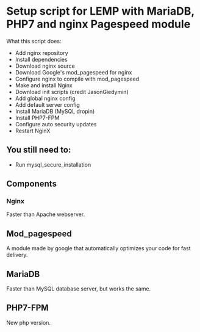 # Setup script for LEMP with MariaDB, PHP7 and nginx Pagespeed module


What this script does:

- Add nginx repository
- Install dependencies
- Download nginx source
- Download Google's mod_pagespeed for nginx
- Configure nginx to compile with mod_pagespeed
- Make and install Nginx
- Download init scripts (credit JasonGiedymin)
- Add global nginx config
- Add default server config
- Install MariaDB (MySQL dropin)
- Install PHP7-FPM
- Configure auto security updates
- Restart NginX

## You still need to:

- Run mysql_secure_installation

## Components

### Nginx

Faster than Apache webserver.

## Mod_pagespeed

A module made by google that automatically optimizes your code for fast delivery.

## MariaDB

Faster than MySQL database server, but works the same.

## PHP7-FPM

New php version.